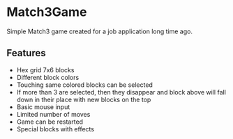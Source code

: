 # Match3Game

Simple Match3 game created for a job application long time ago.

## Features
- Hex grid 7x6 blocks
- Different block colors
- Touching same colored blocks can be selected
- If more than 3 are selected, then they disappear and block above will fall down in their place with new blocks on the top
- Basic mouse input
- Limited number of moves
- Game can be restarted
- Special blocks with effects
